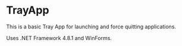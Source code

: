 # TrayApp

This is a basic Tray App for launching and force quitting applications.

Uses .NET Framework 4.8.1 and WinForms.
